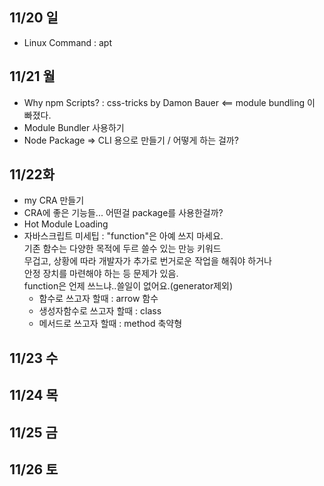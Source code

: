 ## 11/20 일
- Linux Command : apt
## 11/21 월
- Why npm Scripts? : css-tricks by Damon Bauer <== module bundling 이 빠졌다.
- Module Bundler 사용하기
- Node Package => CLI 용으로 만들기 / 어떻게 하는 걸까?
## 11/22화
- my CRA 만들기
- CRA에 좋은 기능들... 어떤걸 package를 사용한걸까?
- Hot Module Loading     
- 자바스크립트 미세팁 : "function"은 아예 쓰지 마세요.    
  기존 함수는 다양한 목적에 두르 쓸수 있는 만능 키워드    
  무겁고, 상황에 따라 개발자가 추가로 번거로운 작업을 해줘야 하거나    
  안정 장치를 마련해야 하는 등 문제가 있음.    
  function은 언제 쓰느냐..쓸일이 없어요.(generator제외)
  - 함수로 쓰고자 할때 : arrow 함수
  - 생성자함수로 쓰고자 할때 : class
  - 메서드로 쓰고자 할때 : method 축약형    
## 11/23 수


## 11/24 목


## 11/25 금

 
## 11/26 토

